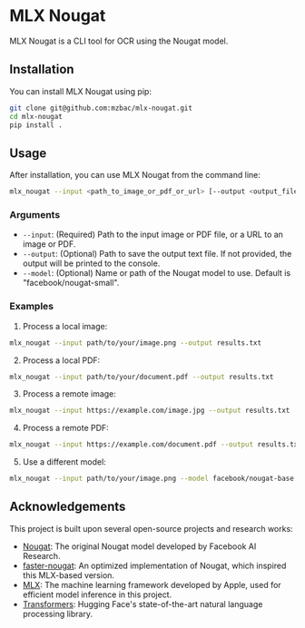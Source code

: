 # MLX Nougat

MLX Nougat is a CLI tool for OCR using the Nougat model.

## Installation

You can install MLX Nougat using pip:

```bash
git clone git@github.com:mzbac/mlx-nougat.git
cd mlx-nougat
pip install .
```

## Usage

After installation, you can use MLX Nougat from the command line:

```bash
mlx_nougat --input <path_to_image_or_pdf_or_url> [--output <output_file>] [--model <model_name_or_path>]
```

### Arguments

- `--input`: (Required) Path to the input image or PDF file, or a URL to an image or PDF.
- `--output`: (Optional) Path to save the output text file. If not provided, the output will be printed to the console.
- `--model`: (Optional) Name or path of the Nougat model to use. Default is "facebook/nougat-small".

### Examples

1. Process a local image:

```bash
mlx_nougat --input path/to/your/image.png --output results.txt
```

2. Process a local PDF:

```bash
mlx_nougat --input path/to/your/document.pdf --output results.txt
```

3. Process a remote image:

```bash
mlx_nougat --input https://example.com/image.jpg --output results.txt
```

4. Process a remote PDF:

```bash
mlx_nougat --input https://example.com/document.pdf --output results.txt
```

5. Use a different model:

```bash
mlx_nougat --input path/to/your/image.png --model facebook/nougat-base --output results.txt
```

## Acknowledgements

This project is built upon several open-source projects and research works:

- [Nougat](https://github.com/facebookresearch/nougat): The original Nougat model developed by Facebook AI Research.
- [faster-nougat](https://github.com/zhuzilin/faster-nougat): An optimized implementation of Nougat, which inspired this MLX-based version.
- [MLX](https://github.com/ml-explore/mlx): The machine learning framework developed by Apple, used for efficient model inference in this project.
- [Transformers](https://github.com/huggingface/transformers): Hugging Face's state-of-the-art natural language processing library.
